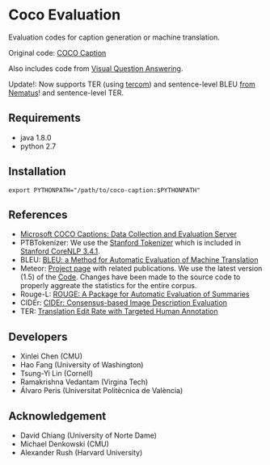 Coco Evaluation
===============

Evaluation codes for caption generation or machine translation. 

Original code: [COCO Caption](https://github.com/tylin/coco-caption)

Also includes code from [Visual Question Answering](https://github.com/VT-vision-lab/VQA).

Update!: Now supports TER (using [tercom](https://github.com/jhclark/tercom)) and sentence-level BLEU [from Nematus](https://github.com/rsennrich/nematus/tree/master/nematus/metrics)! and sentence-level TER.

## Requirements ##
- java 1.8.0
- python 2.7

## Installation ##

```
export PYTHONPATH="/path/to/coco-caption:$PYTHONPATH"
```

## References ##

- [Microsoft COCO Captions: Data Collection and Evaluation Server](http://arxiv.org/abs/1504.00325)
- PTBTokenizer: We use the [Stanford Tokenizer](http://nlp.stanford.edu/software/tokenizer.shtml) which is included in [Stanford CoreNLP 3.4.1](http://nlp.stanford.edu/software/corenlp.shtml).
- BLEU: [BLEU: a Method for Automatic Evaluation of Machine Translation](http://www.aclweb.org/anthology/P02-1040.pdf)
- Meteor: [Project page](http://www.cs.cmu.edu/~alavie/METEOR/) with related publications. We use the latest version (1.5) of the [Code](https://github.com/mjdenkowski/meteor). Changes have been made to the source code to properly aggreate the statistics for the entire corpus.
- Rouge-L: [ROUGE: A Package for Automatic Evaluation of Summaries](http://anthology.aclweb.org/W/W04/W04-1013.pdf)
- CIDEr: [CIDEr: Consensus-based Image Description Evaluation](http://arxiv.org/pdf/1411.5726.pdf)
- TER: [Translation Edit Rate with Targeted Human Annotation](https://www.cs.umd.edu/~snover/pub/amta06/ter_amta.pdf)

## Developers ##
- Xinlei Chen (CMU)
- Hao Fang (University of Washington)
- Tsung-Yi Lin (Cornell)
- Ramakrishna Vedantam (Virgina Tech)
- Álvaro Peris (Universitat Politècnica de València)

## Acknowledgement ##
- David Chiang (University of Norte Dame)
- Michael Denkowski (CMU)
- Alexander Rush (Harvard University)
